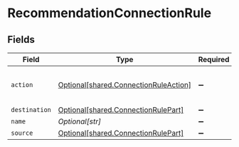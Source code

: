 # RecommendationConnectionRule


## Fields

| Field                                                                                    | Type                                                                                     | Required                                                                                 | Description                                                                              |
| ---------------------------------------------------------------------------------------- | ---------------------------------------------------------------------------------------- | ---------------------------------------------------------------------------------------- | ---------------------------------------------------------------------------------------- |
| `action`                                                                                 | [Optional[shared.ConnectionRuleAction]](undefined/models/shared/connectionruleaction.md) | :heavy_minus_sign:                                                                       | ENCRYPT is not allowed in default rule                                                   |
| `destination`                                                                            | [Optional[shared.ConnectionRulePart]](undefined/models/shared/connectionrulepart.md)     | :heavy_minus_sign:                                                                       | N/A                                                                                      |
| `name`                                                                                   | *Optional[str]*                                                                          | :heavy_minus_sign:                                                                       | N/A                                                                                      |
| `source`                                                                                 | [Optional[shared.ConnectionRulePart]](undefined/models/shared/connectionrulepart.md)     | :heavy_minus_sign:                                                                       | N/A                                                                                      |